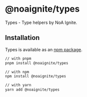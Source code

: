 # @noaignite/types

Types - Type helpers by NoA Ignite.

## Installation

Types is available as an [npm package](https://www.npmjs.com/package/@noaignite/types).

```sh
// with pnpm
pnpm install @noaignite/types

// with npm
npm install @noaignite/types

// with yarn
yarn add @noaignite/types
```
